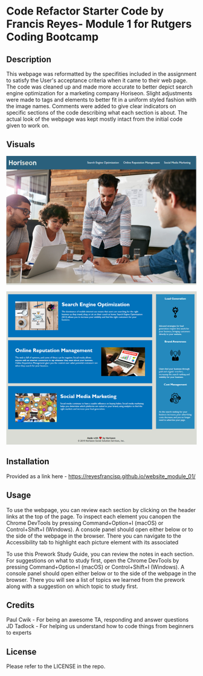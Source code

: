 # Code Refactor Starter Code by Francis Reyes- Module 1 for Rutgers Coding Bootcamp

## Description

This webpage was reformatted by the specifities included in the assignment to satisfy the User's acceptance criteria when it came to their web page. The code was cleaned up and made more accurate to better depict search engine optimization for a marketing company Horiseon. Slight adjustments were made to tags and elements to better fit in a uniform styled fashion with the image names. Comments were added to give clear indicators on specific sections of the code describing what each section is about. The actual look of the webpage was kept mostly intact from the initial code given to work on.

## Visuals

![Webpage Top Half](./assets\images\website-module-visual-1.png)

![Webpage Bottom Half](./assets\images\website-module-visual-2.png)

## Installation

Provided as a link here - https://reyesfrancisp.github.io/website_module_01/

## Usage

To use the webpage, you can review each section by clicking on the header links at the top of the page. To inspect each element you canopen the Chrome DevTools by pressing Command+Option+I (macOS) or Control+Shift+I (Windows). A console panel should open either below or to the side of the webpage in the browser. There you can navigate to the Accessibility tab to highlight each picture element with its associated 

To use this Prework Study Guide, you can review the notes in each section. For suggestions on what to study first, open the Chrome DevTools by pressing Command+Option+I (macOS) or Control+Shift+I (Windows). A console panel should open either below or to the side of the webpage in the browser. There you will see a list of topics we learned from the prework along with a suggestion on which topic to study first.

## Credits

Paul Cwik - For being an awesome TA, responding and answer questions
JD Tadlock - For helping us understand how to code things from beginners to experts

## License

Please refer to the LICENSE in the repo.

